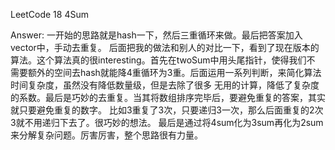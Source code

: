 LeetCode 18 4Sum

Answer:
    一开始的思路就是hash一下，然后三重循环来做。最后把答案加入vector中，手动去重复。
    后面把我的做法和别人的对比一下，看到了现在版本的算法。这个算法真的很interesting。首先在twoSum中用头尾指针，使得我们不
    需要额外的空间去hash就能降4重循环为3重。后面运用一系列判断，来简化算法时间复杂度，虽然没有降低数量级，但是去除了很多
    无用的计算，降低了复杂度的系数。最后是巧妙的去重复。当其将数组排序完毕后，要避免重复的答案，其实就只要避免重复的数字。
    比如3重复了3次，只要递归3一次，那么后面重复的2次3就不用递归下去了。很巧妙的想法。
    最后是通过将4sum化为3sum再化为2sum来分解复杂问题。厉害厉害，整个思路很有力量。
